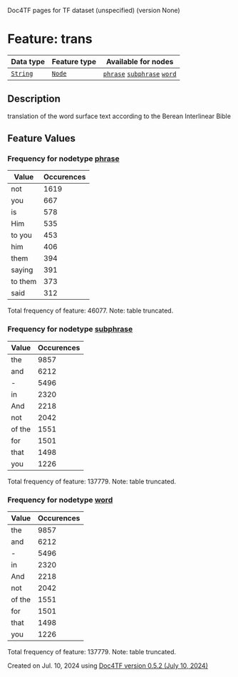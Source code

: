 Doc4TF pages for TF dataset (unspecified) (version None)
# Feature: trans
Data type|Feature type|Available for nodes
---|---|---
[`String`](featuresbydatatype.md#string)|[`Node`](featuresbytype.md#node)| [`phrase`](featuresbynodetype.md#phrase)  [`subphrase`](featuresbynodetype.md#subphrase)  [`word`](featuresbynodetype.md#word) 
## Description
translation of the word surface text according to the Berean Interlinear Bible
## Feature Values
### Frequency for nodetype [phrase](featuresbynodetype.md#phrase)
Value|Occurences
---|---
not|1619
you|667
is|578
Him|535
to you|453
him|406
them|394
saying|391
to them|373
said|312

Total frequency of feature: 46077. Note: table truncated.
 ### Frequency for nodetype [subphrase](featuresbynodetype.md#subphrase)
Value|Occurences
---|---
the|9857
and|6212
-|5496
in|2320
And|2218
not|2042
of the|1551
for|1501
that|1498
you|1226

Total frequency of feature: 137779. Note: table truncated.
 ### Frequency for nodetype [word](featuresbynodetype.md#word)
Value|Occurences
---|---
the|9857
and|6212
-|5496
in|2320
And|2218
not|2042
of the|1551
for|1501
that|1498
you|1226

Total frequency of feature: 137779. Note: table truncated.
  

Created on Jul. 10, 2024 using [Doc4TF version 0.5.2 (July 10, 2024)](https://github.com/tonyjurg/Doc4TF/blob/main/CreateFeatureDoc.ipynb) 